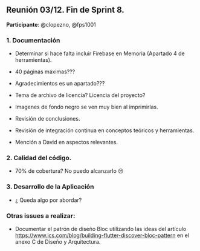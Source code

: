## Reunión 03/12. Fin de Sprint 8.

**Participante**: @clopezno, @fps1001

### 1. Documentación

- Determinar si hace falta incluir Firebase en Memoria (Apartado 4 de herramientas).
- 40 páginas máximas???
- Agradecimientos es un apartado???
- Tema de archivo de licencia? Licencia del proyecto?
- Imagenes de fondo negro se ven muy bien al imprimirlas.

- Revisión de conclusiones.
- Revisión de integración continua en conceptos teóricos y herramientas.
- Mención a David en aspectos relevantes.

### 2. Calidad del código.

- 70% de cobertura? No puedo alcanzarlo 😒


### 3. Desarrollo de la Aplicación

- ¿ Queda algo por abordar?



### Otras issues a realizar: 
- Documentar el patrón de diseño Bloc utilizando las ideas del artículo https://www.ics.com/blog/building-flutter-discover-bloc-pattern en el anexo C de Diseño y Arquitectura. 